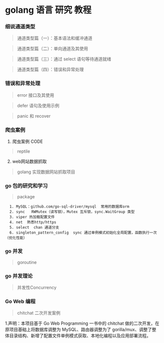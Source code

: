 
# golang  语言 研究 教程


### 细说通道类型

   > 通道类型篇（一）：基本语法和缓冲通道

   > 通道类型篇（二）：单向通道及其使用

   > 通道类型篇（三）：通过 select 语句等待通道就绪

   > 通道类型篇（四）：错误和异常处理


### 错误和异常处理

   > error 接口及其使用

   > defer 语句及使用示例

   > panic 和 recover


### 爬虫案例 

 1. 爬虫案例 CODE 

   > reptile
  
 2. web网站数据抓取

   > golang 实现数据网站抓取项目

### go 包的研究和学习

   > package

      1. MySQL：github.com/go-sql-driver/mysql  常用的数据库orm
      2. sync   RWMutex（读写锁），Mutex 互斥锁，sync.WaitGroup 类型
      3. viper 热加载配置文件
      4. net  熟悉http/https
      5. select  chan 通道分支
      6. singleton_pattern_config  sync 通过单例模式初始化全局配置，函数执行一次（优化性能）

       
### go 并发 

   > goroutine

### go 并发理论

   > 并发性Concurrency

### Go Web 编程

   > chitchat 二次开发案例

   1.声明：本项目基于 Go Web Programming 一书中的 chitchat 做的二次开发，在原项目基础上将数据库调整为 MySQL、路由器调整为了 gorilla/mux、调整了整体目录结构、新增了配置文件单例模式获取、本地化编程以及应用部署流程。   

